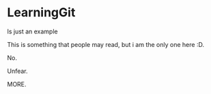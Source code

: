 # LearningGit
Is just an example

This is something that people may read, but i am the only one here :D.

No.

Unfear.

MORE.